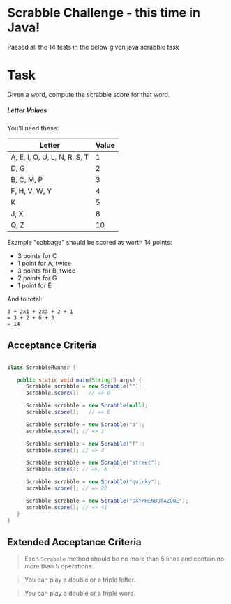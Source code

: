 # Scrabble Challenge - this time in Java!

Passed all the 14 tests in the below given java scrabble task

# Task

Given a word, compute the scrabble score for that word.

##### Letter Values

You'll need these:

| Letter                        | Value  |
| ----                          |  ----  |
| A, E, I, O, U, L, N, R, S, T  |     1  |
| D, G                          |     2  |
| B, C, M, P                    |     3  |
| F, H, V, W, Y                 |     4  |
| K                             |     5  |
| J, X                          |     8  |
| Q, Z                          |     10 |

Example
"cabbage" should be scored as worth 14 points:

- 3 points for C
- 1 point for A, twice
- 3 points for B, twice
- 2 points for G
- 1 point for E

And to total:

```
3 + 2x1 + 2x3 + 2 + 1
= 3 + 2 + 6 + 3
= 14
```

## Acceptance Criteria

```java

class ScrabbleRunner {

   public static void main(String[] args) {
      Scrabble scrabble = new Scrabble("");
      scrabble.score();   // => 0

      Scrabble scrabble = new Scrabble(null);
      scrabble.score();   // => 0

      Scrabble scrabble = new Scrabble("a");
      scrabble.score(); // => 1

      Scrabble scrabble = new Scrabble("f");
      scrabble.score(); // => 4

      Scrabble scrabble = new Scrabble("street");
      scrabble.score(); // =>, 6

      Scrabble scrabble = new Scrabble("quirky");
      scrabble.score(); // => 22

      Scrabble scrabble = new Scrabble("OXYPHENBUTAZONE");
      scrabble.score(); // => 41
   }
}
```

## Extended Acceptance Criteria
> Each `Scrabble` method should be no more than 5 lines and contain no more than 5 operations.

> You can play a double or a triple letter.

> You can play a double or a triple word.
